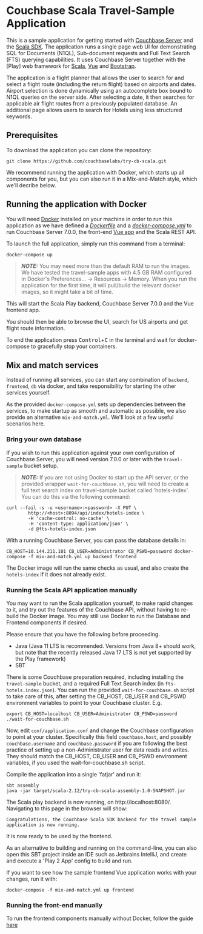 # Couchbase Scala Travel-Sample Application

This is a sample application for getting started with [Couchbase Server] and the [Scala SDK].
The application runs a single page web UI for demonstrating SQL for Documents (N1QL), Sub-document requests and Full Text Search (FTS) querying capabilities.
It uses Couchbase Server together with the [Play] web framework for [Scala], [Vue] and [Bootstrap].

The application is a flight planner that allows the user to search for and select a flight route (including the return flight) based on airports and dates.
Airport selection is done dynamically using an autocomplete box bound to N1QL queries on the server side. After selecting a date, it then searches
for applicable air flight routes from a previously populated database. An additional page allows users to search for Hotels using less structured keywords.


## Prerequisites

To download the application you can clone the repository:

    git clone https://github.com/couchbaselabs/try-cb-scala.git

<!-- If you want to run the application from your IDE rather than from the command line you also need your IDE set up to
work with maven-based projects. We recommend running IntelliJ IDEA, but Eclipse or Netbeans will also work. -->

We recommend running the application with Docker, which starts up all components for you,
but you can also run it in a Mix-and-Match style, which we'll decribe below.

## Running the application with Docker

You will need [Docker](https://docs.docker.com/get-docker/) installed on your machine in order to run this application as we have defined a [_Dockerfile_](Dockerfile) and a [_docker-compose.yml_](docker-compose.yml) to run Couchbase Server 7.0.0, the front-end [Vue app](https://github.com/couchbaselabs/try-cb-frontend-v2.git) and the Scala REST API.

To launch the full application, simply run this command from a terminal:

    docker-compose up

> **_NOTE:_** You may need more than the default RAM to run the images.
We have tested the travel-sample apps with 4.5 GB RAM configured in Docker's Preferences... -> Resources -> Memory.
When you run the application for the first time, it will pull/build the relevant docker images, so it might take a bit of time.

This will start the Scala Play backend, Couchbase Server 7.0.0 and the Vue frontend app.

You should then be able to browse the UI, search for US airports and get flight
route information.

To end the application press <kbd>Control</kbd>+<kbd>C</kbd> in the terminal
and wait for docker-compose to gracefully stop your containers.

## Mix and match services

Instead of running all services, you can start any combination of `backend`,
`frontend`, `db` via docker, and take responsibility for starting the other
services yourself.

As the provided `docker-compose.yml` sets up dependencies between the services,
to make startup as smooth and automatic as possible, we also provide an
alternative `mix-and-match.yml`. We'll look at a few useful scenarios here.

### Bring your own database

If you wish to run this application against your own configuration of Couchbase
Server, you will need version 7.0.0 or later with the `travel-sample`
bucket setup.

> **_NOTE:_** If you are not using Docker to start up the API server, or the
> provided wrapper `wait-for-couchbase.sh`, you will need to create a full text
> search index on travel-sample bucket called 'hotels-index'. You can do this
> via the following command:

    curl --fail -s -u <username>:<password> -X PUT \
            http://<host>:8094/api/index/hotels-index \
            -H 'cache-control: no-cache' \
            -H 'content-type: application/json' \
            -d @fts-hotels-index.json

With a running Couchbase Server, you can pass the database details in:

    CB_HOST=10.144.211.101 CB_USER=Administrator CB_PSWD=password docker-compose -f mix-and-match.yml up backend frontend

The Docker image will run the same checks as usual, and also create the
`hotels-index` if it does not already exist.

### Running the Scala API application manually

You may want to run the Scala application yourself, to make rapid changes to it,
and try out the features of the Couchbase API, without having to re-build the Docker
image. You may still use Docker to run the Database and Frontend components if desired.

Please ensure that you have the following before proceeding.

* Java (Java 11 LTS is recommended. Versions from Java 8+ should work, but note that the recently released Java 17 LTS is not yet supported by the Play framework)
* SBT

There is some Couchbase preparation required, including installing the `travel-sample` bucket, and a required Full Text Search index (in `fts-hotels.index.json`).
You can run the provided `wait-for-couchbase.sh` script to take care of this, after setting the CB_HOST, CB_USER and CB_PSWD environment variables to point to your Couchbase cluster.  E.g.

    export CB_HOST=localhost CB_USER=Administrator CB_PSWD=password
    ./wait-for-couchbase.sh

Now, edit `conf/application.conf` and change the Couchbase configuration to point at your cluster.
Specifically this field `couchbase.host`, and possibly `couchbase.username` and `couchbase.password` if you are following the best practice of setting up a non-Administrator user for data reads and writes.
They should match the CB_HOST, CB_USER and CB_PSWD environment variables, if you used the wait-for-couchbase.sh script.

Compile the application into a single 'fatjar' and run it:

    sbt assembly
    java -jar target/scala-2.12/try-cb-scala-assembly-1.0-SNAPSHOT.jar

The Scala play backend is now running, on http://localhost:8080/.  Navigating to this page in the browser will show:

    Congratulations, the Couchbase Scala SDK backend for the travel sample application is now running.

It is now ready to be used by the frontend.

As an alternative to building and running on the command-line, you can also open this SBT project inside an IDE such as Jetbrains IntelliJ, and create and execute a 'Play 2 App' config to build and run.

If you want to see how the sample frontend Vue application works with your changes,
run it with:

    docker-compose -f mix-and-match.yml up frontend

### Running the front-end manually

To run the frontend components manually without Docker, follow the guide
[here](https://github.com/couchbaselabs/try-cb-frontend-v2)

[Couchbase Server]: https://www.couchbase.com/
[Scala SDK]: https://docs.couchbase.com/scala-sdk/current/hello-world/overview.html
[Spring Boot]: https://spring.io/projects/spring-boot
[Scala]: https://www.scala-lang.org/
[Swagger]: https://swagger.io/resources/open-api/
[Vue]: https://vuejs.org/
[Bootstrap]: https://getbootstrap.com/
